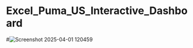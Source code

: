 # Excel_Puma_US_Interactive_Dashboard
#![Screenshot 2025-04-01 120459](https://github.com/user-attachments/assets/b8275b87-3fe1-4242-83ac-4ebb6afb309f)
